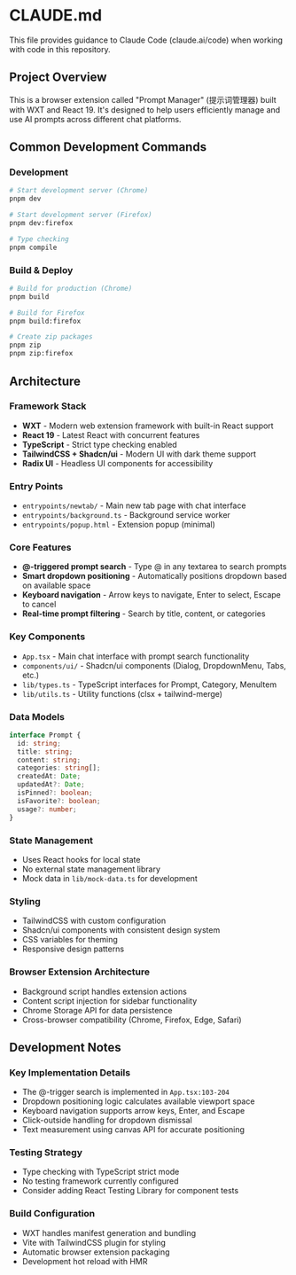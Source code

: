 # CLAUDE.md

This file provides guidance to Claude Code (claude.ai/code) when working with code in this repository.

## Project Overview

This is a browser extension called "Prompt Manager" (提示词管理器) built with WXT and React 19. It's designed to help users efficiently manage and use AI prompts across different chat platforms.

## Common Development Commands

### Development

```bash
# Start development server (Chrome)
pnpm dev

# Start development server (Firefox)
pnpm dev:firefox

# Type checking
pnpm compile
```

### Build & Deploy

```bash
# Build for production (Chrome)
pnpm build

# Build for Firefox
pnpm build:firefox

# Create zip packages
pnpm zip
pnpm zip:firefox
```

## Architecture

### Framework Stack

- **WXT** - Modern web extension framework with built-in React support
- **React 19** - Latest React with concurrent features
- **TypeScript** - Strict type checking enabled
- **TailwindCSS + Shadcn/ui** - Modern UI with dark theme support
- **Radix UI** - Headless UI components for accessibility

### Entry Points

- `entrypoints/newtab/` - Main new tab page with chat interface
- `entrypoints/background.ts` - Background service worker
- `entrypoints/popup.html` - Extension popup (minimal)

### Core Features

- **@-triggered prompt search** - Type @ in any textarea to search prompts
- **Smart dropdown positioning** - Automatically positions dropdown based on available space
- **Keyboard navigation** - Arrow keys to navigate, Enter to select, Escape to cancel
- **Real-time prompt filtering** - Search by title, content, or categories

### Key Components

- `App.tsx` - Main chat interface with prompt search functionality
- `components/ui/` - Shadcn/ui components (Dialog, DropdownMenu, Tabs, etc.)
- `lib/types.ts` - TypeScript interfaces for Prompt, Category, MenuItem
- `lib/utils.ts` - Utility functions (clsx + tailwind-merge)

### Data Models

```typescript
interface Prompt {
  id: string;
  title: string;
  content: string;
  categories: string[];
  createdAt: Date;
  updatedAt?: Date;
  isPinned?: boolean;
  isFavorite?: boolean;
  usage?: number;
}
```

### State Management

- Uses React hooks for local state
- No external state management library
- Mock data in `lib/mock-data.ts` for development

### Styling

- TailwindCSS with custom configuration
- Shadcn/ui components with consistent design system
- CSS variables for theming
- Responsive design patterns

### Browser Extension Architecture

- Background script handles extension actions
- Content script injection for sidebar functionality
- Chrome Storage API for data persistence
- Cross-browser compatibility (Chrome, Firefox, Edge, Safari)

## Development Notes

### Key Implementation Details

- The @-trigger search is implemented in `App.tsx:103-204`
- Dropdown positioning logic calculates available viewport space
- Keyboard navigation supports arrow keys, Enter, and Escape
- Click-outside handling for dropdown dismissal
- Text measurement using canvas API for accurate positioning

### Testing Strategy

- Type checking with TypeScript strict mode
- No testing framework currently configured
- Consider adding React Testing Library for component tests

### Build Configuration

- WXT handles manifest generation and bundling
- Vite with TailwindCSS plugin for styling
- Automatic browser extension packaging
- Development hot reload with HMR
